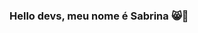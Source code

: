 ### Hello devs, meu nome é Sabrina  😸🧡

<!--
**sabrinafpcruz/sabrinafpcruz** is a ✨ _special_ ✨ repository because its `README.md` (this file) appears on your GitHub profile.
[![sabrinafpcruz](https://github-readme-stats.vercel.app/api/top-langs/?username=sabrinafpcruz&hide=html&layout=compact&theme=default)](https://github.com/anuraghazra/github-readme-stats)

Here are some ideas to get you started:

- 🔭 I’m currently working on ...
- 🌱 I’m currently learning ...
- 👯 I’m looking to collaborate on ...
- 🤔 I’m looking for help with ...
- 💬 Ask me about ...
- 📫 How to reach me: ...
- 😄 Pronouns: ...
- ⚡ Fun fact: ...
-->
